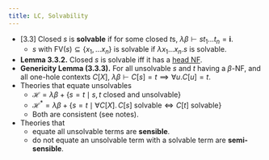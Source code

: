 ```yaml
---
title: LC, Solvability
---
```


* [3.3] Closed $s$ is **solvable** if for some closed $t$s,
  $\lambda\beta \vdash st_1\ldots t_n = \mathbf i$.
	* $s$ with $\mathrm{FV}(s) \subseteq \{x_1, \ldots x_n\}$ is solvable if
	  $\lambda x_1\ldots x_n.s$ is solvable.
* **Lemma 3.3.2.** Closed $s$ is solvable iff it has a
  [head NF](redstrats.html#reduction-strategies).
* **Genericity Lemma (3.3.3).** For all unsolvable $s$ and $t$ having a
  $\beta$-NF, and all one-hole contexts $C[X]$,
  $\lambda\beta \vdash C[s] = t \implies \forall u. C[u] = t$.
* Theories that equate unsolvables
	* $\mathcal H = \lambda\beta + \{ s = t \mid s,t \text{ closed and
	  unsolvable} \}$
	* $\mathcal H^* = \lambda\beta + \{ s = t \mid \forall C[X].\, C[s]
	  \text{ solvable} \iff C[t] \text{ solvable} \}$
	* Both are consistent (see notes).
* Theories that
	* equate all unsolvable terms are **sensible**.
	* do not equate an unsolvable term with a solvable term are
	  **semi-sensible**.
